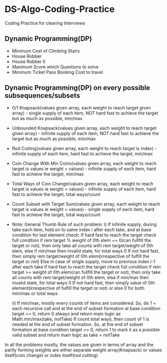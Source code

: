 # DS-Algo-Coding-Practice
Coding Practice for clearing Interviews

## Dynamic Programming(DP) 
* Minimum Cost of Climbing Stairs
* House Robber
* House Robber II
* Maximum Score which Questions to solve
* Minimum Ticket Pass Booking Cost to travel

## Dynamic Programming(DP) on every possible subsequences/subsets
* 0/1 Knapsack(values given array, each weight to reach target given array) - single supply of each item, NOT hard fast to achieve the target but as much as possible, min/max
* Unbounded Knapsack(values given array, each weight to reach target given array) - infinite supply of each item, NOT hard fast to achieve the target but as much as possible, min/max
* Rod Cutting(values given array, each weight to reach target is index) - infinite supply of each item, hard fast to achieve the target, min/max
* Coin Change With Min Coins(values given array, each weight to reach target is values ie weight = values) - infinite supply of each item, hard fast to achieve the target, min/max
* Total Ways of Coin Change(values given array, each weight to reach target is values ie weight = values) - infinite supply of each item, hard fast to achieve the target, total ways/count
* Count Subset with Target Sum(values given array, each weight to reach target is values ie weight = values) - single supply of each item, hard fast to achieve the target, total ways/count

* Note: General Thumb Rule of such problem:
    i) If infinite supply, during take each item, hold on to same index i after each take, and at base condition for last element check:
          If hard fast to reach the target check full condition if rem target % weight of 0th elem == 0(can fullfill the target or not), then only take all counts with rem target/weight of 0th elem, else if min/max then invalid state, for total ways 0
          If not hard fast, then simply rem target/weight of 0th elem(irrespective of fulfill the target or not)
       Else in case of single supply, move to previous index i-1 after each take
          If hard fast to reach the target check full condition if rem target >= weight of 0th elem(can fullfill the target or not), then only take all counts with rem target/weight of 0th elem, else if min/max then invalid state, for total ways 0
          If not hard fast, then simply value of 0th element(irrespective of fulfill the target or not) or else 0 for both min/max or total ways

    ii) If min/max, mostly every counts of items are considered. So, do 1 + each recursive call and at the end of subset formation at base condition target == 0, return 0 always and return main logic as Math.min/max(take, notTake)
       If count total ways, then count of 1 is needed at the end of subset formation. So, at the end of subset formation at base condition target == 0, return 1 to mark it as a possible valid subset and return main logic as take + notTake

In all the problems mostly, the values are given in terms of array
and the partly forming weights are either separate weight array(Knapsack) or values itself(coin change) or index itself(rod cutting) 

